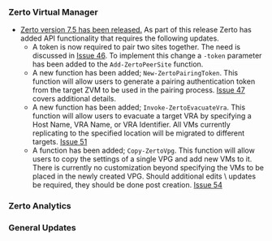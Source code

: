 

### Zerto Virtual Manager

* [Zerto version 7.5 has been released.](https://s3.amazonaws.com/zertodownload_docs/Latest/Zerto%20Virtual%20Replication%20Release%20Notes.pdf) As part of this release Zerto has added API functionality that requires the following updates.
  * A token is now required to pair two sites together. The need is discussed in [Issue 46](https://github.com/ZertoPublic/ZertoApiWrapper/issues/46). To implement this change a `-token` parameter has been added to the `Add-ZertoPeerSite` function.
  * A new function has been added; `New-ZertoPairingToken`. This function will allow users to generate a pairing authentication token from the target ZVM to be used in the pairing process. [Issue 47](https://github.com/ZertoPublic/ZertoApiWrapper/issues/47) covers additional details.
  * A new function has been added; `Invoke-ZertoEvacuateVra`. This function will allow users to evacuate a target VRA by specifying a Host Name, VRA Name, or VRA Identifier. All VMs currently replicating to the specified location will be migrated to different targets. [Issue 51](https://github.com/ZertoPublic/ZertoApiWrapper/issues/51)
  * A function has been added; `Copy-ZertoVpg`. This function will allow users to copy the settings of a single VPG and add new VMs to it. There is currently no customization beyond specifying the VMs to be placed in the newly created VPG. Should additional edits \ updates be required, they should be done post creation. [Issue 54](https://github.com/ZertoPublic/ZertoApiWrapper/issues/54)

### Zerto Analytics

### General Updates
